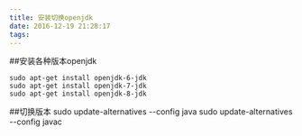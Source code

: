 ```yaml
---
title: 安装切换openjdk
date: 2016-12-19 21:28:17
tags:
---
```

##安装各种版本openjdk

	sudo apt-get install openjdk-6-jdk
	sudo apt-get install openjdk-7-jdk
	sudo apt-get install openjdk-8-jdk

##切换版本
	sudo update-alternatives --config java
	sudo update-alternatives --config javac